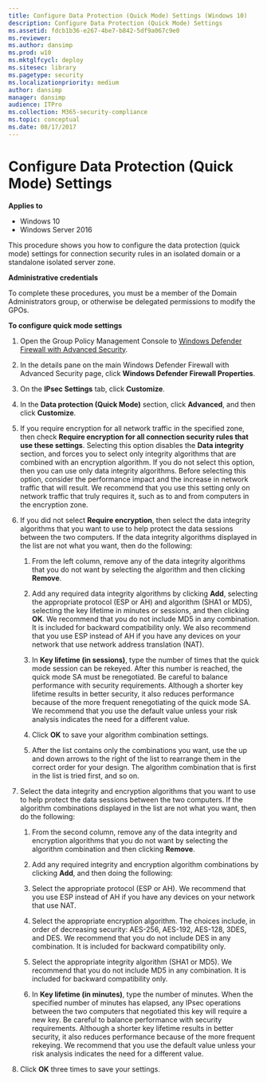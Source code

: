 ```yaml
---
title: Configure Data Protection (Quick Mode) Settings (Windows 10)
description: Configure Data Protection (Quick Mode) Settings
ms.assetid: fdcb1b36-e267-4be7-b842-5df9a067c9e0
ms.reviewer: 
ms.author: dansimp
ms.prod: w10
ms.mktglfcycl: deploy
ms.sitesec: library
ms.pagetype: security
ms.localizationpriority: medium
author: dansimp
manager: dansimp
audience: ITPro
ms.collection: M365-security-compliance
ms.topic: conceptual
ms.date: 08/17/2017
---
```


# Configure Data Protection (Quick Mode) Settings

**Applies to**
-   Windows 10
-   Windows Server 2016

This procedure shows you how to configure the data protection (quick mode) settings for connection security rules in an isolated domain or a standalone isolated server zone.

**Administrative credentials**

To complete these procedures, you must be a member of the Domain Administrators group, or otherwise be delegated permissions to modify the GPOs.

**To configure quick mode settings**

1. Open the Group Policy Management Console to [Windows Defender Firewall with Advanced Security](open-the-group-policy-management-console-to-windows-firewall-with-advanced-security.md).

2.  In the details pane on the main Windows Defender Firewall with Advanced Security page, click **Windows Defender Firewall Properties**.

3.  On the **IPsec Settings** tab, click **Customize**.

4.  In the **Data protection (Quick Mode)** section, click **Advanced**, and then click **Customize**.

5.  If you require encryption for all network traffic in the specified zone, then check **Require encryption for all connection security rules that use these settings**. Selecting this option disables the **Data integrity** section, and forces you to select only integrity algorithms that are combined with an encryption algorithm. If you do not select this option, then you can use only data integrity algorithms. Before selecting this option, consider the performance impact and the increase in network traffic that will result. We recommend that you use this setting only on network traffic that truly requires it, such as to and from computers in the encryption zone.

6.  If you did not select **Require encryption**, then select the data integrity algorithms that you want to use to help protect the data sessions between the two computers. If the data integrity algorithms displayed in the list are not what you want, then do the following:

    1.  From the left column, remove any of the data integrity algorithms that you do not want by selecting the algorithm and then clicking **Remove**.

    2.  Add any required data integrity algorithms by clicking **Add**, selecting the appropriate protocol (ESP or AH) and algorithm (SHA1 or MD5), selecting the key lifetime in minutes or sessions, and then clicking **OK**. We recommend that you do not include MD5 in any combination. It is included for backward compatibility only. We also recommend that you use ESP instead of AH if you have any devices on your network that use network address translation (NAT).

    3.  In **Key lifetime (in sessions)**, type the number of times that the quick mode session can be rekeyed. After this number is reached, the quick mode SA must be renegotiated. Be careful to balance performance with security requirements. Although a shorter key lifetime results in better security, it also reduces performance because of the more frequent renegotiating of the quick mode SA. We recommend that you use the default value unless your risk analysis indicates the need for a different value.

    4.  Click **OK** to save your algorithm combination settings.

    5.  After the list contains only the combinations you want, use the up and down arrows to the right of the list to rearrange them in the correct order for your design. The algorithm combination that is first in the list is tried first, and so on.

7.  Select the data integrity and encryption algorithms that you want to use to help protect the data sessions between the two computers. If the algorithm combinations displayed in the list are not what you want, then do the following:

    1.  From the second column, remove any of the data integrity and encryption algorithms that you do not want by selecting the algorithm combination and then clicking **Remove**.

    2.  Add any required integrity and encryption algorithm combinations by clicking **Add**, and then doing the following:

    3.  Select the appropriate protocol (ESP or AH). We recommend that you use ESP instead of AH if you have any devices on your network that use NAT.

    4.  Select the appropriate encryption algorithm. The choices include, in order of decreasing security: AES-256, AES-192, AES-128, 3DES, and DES. We recommend that you do not include DES in any combination. It is included for backward compatibility only.

    5.  Select the appropriate integrity algorithm (SHA1 or MD5). We recommend that you do not include MD5 in any combination. It is included for backward compatibility only.

    6.  In **Key lifetime (in minutes)**, type the number of minutes. When the specified number of minutes has elapsed, any IPsec operations between the two computers that negotiated this key will require a new key. Be careful to balance performance with security requirements. Although a shorter key lifetime results in better security, it also reduces performance because of the more frequent rekeying. We recommend that you use the default value unless your risk analysis indicates the need for a different value.

8.  Click **OK** three times to save your settings.
